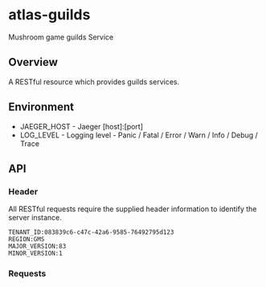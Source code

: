 # atlas-guilds
Mushroom game guilds Service

## Overview

A RESTful resource which provides guilds services.

## Environment

- JAEGER_HOST - Jaeger [host]:[port]
- LOG_LEVEL - Logging level - Panic / Fatal / Error / Warn / Info / Debug / Trace

## API

### Header

All RESTful requests require the supplied header information to identify the server instance.

```
TENANT_ID:083839c6-c47c-42a6-9585-76492795d123
REGION:GMS
MAJOR_VERSION:83
MINOR_VERSION:1
```

### Requests
